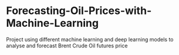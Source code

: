 # Forecasting-Oil-Prices-with-Machine-Learning
Project using different machine learning and deep learning models to analyse and forecast Brent Crude Oil futures price
